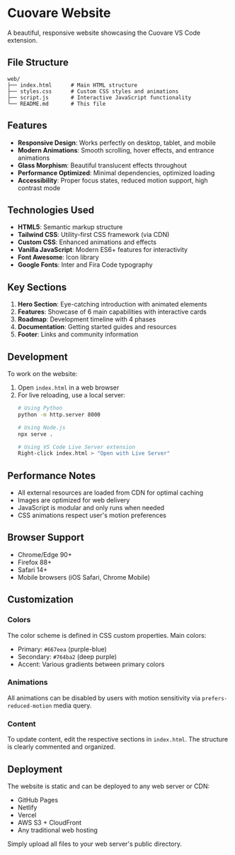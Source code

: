 # Cuovare Website

A beautiful, responsive website showcasing the Cuovare VS Code extension.

## File Structure

```
web/
├── index.html      # Main HTML structure
├── styles.css      # Custom CSS styles and animations  
├── script.js       # Interactive JavaScript functionality
└── README.md       # This file
```

## Features

- **Responsive Design**: Works perfectly on desktop, tablet, and mobile
- **Modern Animations**: Smooth scrolling, hover effects, and entrance animations
- **Glass Morphism**: Beautiful translucent effects throughout
- **Performance Optimized**: Minimal dependencies, optimized loading
- **Accessibility**: Proper focus states, reduced motion support, high contrast mode

## Technologies Used

- **HTML5**: Semantic markup structure
- **Tailwind CSS**: Utility-first CSS framework (via CDN)
- **Custom CSS**: Enhanced animations and effects
- **Vanilla JavaScript**: Modern ES6+ features for interactivity
- **Font Awesome**: Icon library
- **Google Fonts**: Inter and Fira Code typography

## Key Sections

1. **Hero Section**: Eye-catching introduction with animated elements
2. **Features**: Showcase of 6 main capabilities with interactive cards
3. **Roadmap**: Development timeline with 4 phases
4. **Documentation**: Getting started guides and resources
5. **Footer**: Links and community information

## Development

To work on the website:

1. Open `index.html` in a web browser
2. For live reloading, use a local server:
   ```bash
   # Using Python
   python -m http.server 8000
   
   # Using Node.js
   npx serve .
   
   # Using VS Code Live Server extension
   Right-click index.html > "Open with Live Server"
   ```

## Performance Notes

- All external resources are loaded from CDN for optimal caching
- Images are optimized for web delivery  
- JavaScript is modular and only runs when needed
- CSS animations respect user's motion preferences

## Browser Support

- Chrome/Edge 90+
- Firefox 88+
- Safari 14+
- Mobile browsers (iOS Safari, Chrome Mobile)

## Customization

### Colors
The color scheme is defined in CSS custom properties. Main colors:
- Primary: `#667eea` (purple-blue)
- Secondary: `#764ba2` (deep purple)
- Accent: Various gradients between primary colors

### Animations
All animations can be disabled by users with motion sensitivity via `prefers-reduced-motion` media query.

### Content
To update content, edit the respective sections in `index.html`. The structure is clearly commented and organized.

## Deployment

The website is static and can be deployed to any web server or CDN:

- GitHub Pages
- Netlify
- Vercel
- AWS S3 + CloudFront
- Any traditional web hosting

Simply upload all files to your web server's public directory.
